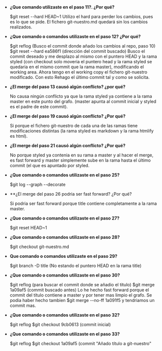 - **¿Que comando utilizaste en el paso 11?. ¿Por qué?**

	$git reset --hard HEAD~1
	Utilizo el hard para perder los cambios, pues es lo que se pide. El
	fichero git-nuestro.md quedará sin los cambios realizados.
- **¿Que comando o comandos utilizaste en el paso 12? ¿Por qué?**

	$git reflog
	(Busco el commit donde añado los cambios al repo, paso 10)
	$git reset --hard ea586f1 (dirección del commit buscado)
	Busco el commit deseado y me desplazo al mismo con el puntero HEAD y
	la rama styled (con checkout solo moveria el puntero head y la rama styled
	se quedaria en el mismo commit que la rama master), modificando el working area. 
	Ahora tengo en el working copy el fichero git-nuestro modificado.
	Con esto Rehago el último commit tal y como se solicita.
- **¿El merge del paso 13 causó algún conflicto? ¿por qué?**

	No causa ningún conflicto ya que la rama styled ya contiene a la rama master
	en este punto del grafo. (master apunta al commit inicial y styled es el padre 
	de este commit).
- **¿El merge del paso 19 causó algún conflicto? ¿Por qué?**

	Si porque el fichero git-nuestro de cada una de las ramas tiene modificaciones
	distintas (la rama styled es markdown y la rama htmlify es html).
- **¿El merge del paso 21 causó algún conflicto? ¿Por qué?**

	No porque styled ya contenia en su rama a master y al hacer el merge, es fast forward
	y master simplemente sube en la rama hasta el último commit (el que es apuntado por styled.
- **¿Que comando o comandos utilizaste en el paso 25?**

	$git log --graph --decorate
- **¿El merge del paso 26 podria ser fast forward? ¿Por qué?

	Si podria ser fast forward porque title contiene completamente a la rama master.
- **¿Que comando o comandos utilizaste en el paso 27?**

	$git reset HEAD~1
- **¿Que comando o comandos utilizaste en el paso 28?**

	$git checkout git-nuestro.md
- **Que comando o comandos utilizaste en el paso 29?**

	$git branch -D title  (No estando el puntero HEAD en la rama title) 
- **¿Que comando o comandos utilizaste en el paso 30?**

	$git reflog (para buscar el commit donde se añadio el titulo)
	$git merge 1a09af5 (commit buscado antes)
	Lo he hecho fast forward porque el commit del título contiene a master y 
	por tener mas limpio el grafo. Se podia haber hecho tambien $git merge --no-ff 1a091f5 
	y tendriamos un commit mas.
- **¿Que comando o comandos utilizaste en el paso 32?**

	$git reflog
	$git checkout 9cb0613 (commit inicial)
- **¿Que comando o comandos utilizaste en el paso 33?**

	$git reflog
	$git checkout 1a09af5 (commit "Añado título a git-nuestro"


